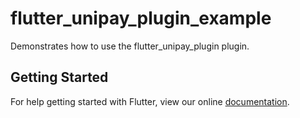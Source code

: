 # flutter_unipay_plugin_example

Demonstrates how to use the flutter_unipay_plugin plugin.

## Getting Started

For help getting started with Flutter, view our online
[documentation](https://flutter.io/).
